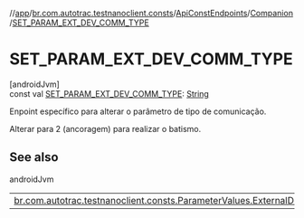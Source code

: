 //[app](../../../../index.md)/[br.com.autotrac.testnanoclient.consts](../../index.md)/[ApiConstEndpoints](../index.md)/[Companion](index.md)/[SET_PARAM_EXT_DEV_COMM_TYPE](-s-e-t_-p-a-r-a-m_-e-x-t_-d-e-v_-c-o-m-m_-t-y-p-e.md)

# SET_PARAM_EXT_DEV_COMM_TYPE

[androidJvm]\
const val [SET_PARAM_EXT_DEV_COMM_TYPE](-s-e-t_-p-a-r-a-m_-e-x-t_-d-e-v_-c-o-m-m_-t-y-p-e.md): [String](https://kotlinlang.org/api/latest/jvm/stdlib/kotlin/-string/index.html)

Enpoint específico para alterar o parâmetro de tipo de comunicação.

Alterar para 2 (ancoragem) para realizar o batismo.

## See also

androidJvm

| | |
|---|---|
| [br.com.autotrac.testnanoclient.consts.ParameterValues.ExternalDeviceCommunicationTypeValues](../../-parameter-values/-external-device-communication-type-values/-s-o-c-k-e-t_-w-i-f-i_-h-o-t-s-p-o-t.md) |  |

